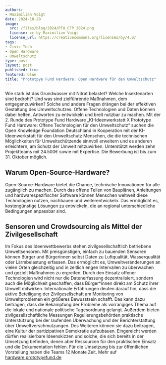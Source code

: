 ```yaml
---
authors:
- Maximilian Voigt
date: 2024-10-20
image: 
  src: /files/blog/2024/PFH_CFP_2024.png
  license: cc by Maximilian Voigt
  license_url: https://creativecommons.org/licenses/by/4.0/
tags:
- Civic Tech
- Open Hardware
- Umweltschutz
type: post
layout: post
published: true
featured: blue
title: "Prototpye Fund Hardware: Open Hardware für den Umweltschutz"
---
```


Wie stark ist das Grundwasser mit Nitrat belastet? Welche Insektenarten sind bedroht? Und was sind zielführende Maßnahmen, dem entgegenzuwirken? Solche und andere Fragen drängen bei der effektiven Gestaltung des Umweltschutzes. Offene Technologien und Daten können dabei helfen, Antworten zu entwickeln und breit nutzbar zu machen. Mit der 2. Runde des Prototype Fund Hardware „KI-Ideenwerkstatt X Prototype Fund Hardware: Offene Technologien für den Umweltschutz“ suchen die Open Knowledge Foundation Deutschland in Kooperation mit der KI-Ideenwerkstatt für den Umweltschutz Menschen, die die technischen Möglichkeiten für Umweltschützende sinnvoll erweitern und es anderen erleichtern, am Schutz der Umwelt mitzuwirken. Unterstützt werden zehn Projektteams mit 24.500€ sowie mit Expertise. Die Bewerbung ist bis zum 31. Oktober möglich.
## Warum Open-Source-Hardware?
Open-Source-Hardware bietet die Chance, technische Innovationen für alle zugänglich zu machen. Durch das offene Teilen von Bauplänen, Anleitungen und hardwarespezifischer Software können Menschen weltweit diese Technologien nutzen, nachbauen und weiterentwickeln. Das ermöglicht es, kostengünstige Lösungen zu entwickeln, die an regional unterschiedliche Bedingungen anpassbar sind.
## Sensoren und Crowdsourcing als Mittel der Zivilgesellschaft
Im Fokus des Ideenwettbewerbs stehen zivilgesellschaftlich betriebene Umweltsensoren. Mit preisgünstigen, einfach zu bauenden Sensoren können Bürger und Bürgerinnen selbst Daten zu Luftqualität, Wasserqualität oder Lärmbelastung erfassen. Das ermöglicht es, Umweltveränderungen an vielen Orten gleichzeitig und in zeitlich engen Intervallen zu überwachen und gezielt Maßnahmen zu ergreifen. 
Durch den Einsatz offener Technologien wird nicht nur die Datenerfassung dezentralisiert, sondern auch die Möglichkeit geschaffen, dass Bürger*innen direkt am Schutz ihrer Umwelt mitwirken. Internationale Erfahrungen deuten darauf hin, dass die aktive Beteiligung der Zivilgesellschaft am Monitoring von Umweltproblemen ein größeres Bewusstsein schafft. Das kann dazu beitragen, dass die Bekämpfung der Probleme als vorrangiges Thema auf die lokale und nationale politische Tagesordnung gelangt. Außerdem bieten zivilgesellschaftliche Messungen Regulierungsbehörden praktische Unterstützung bei der laufenden Überwachung und der Berichterstattung über Umweltverschmutzungen. Des Weiteren können sie dazu beitragen, eine Kultur der partizipativen Demokratie aufzubauen. 
Eingereicht werden dürfen realisierbare Ideenskizzen und solche, die sich bereits in der Umsetzung befinden, denen aber Ressourcen für den praktischen Einsatz und die Dokumentation fehlen. Für die Umsetzung bis zur öffentlichen Vorstellung haben die Teams 12 Monate Zeit.
Mehr auf [hardware.prototypefund.de](https://hardware.prototypefund.de/)

